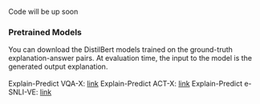 Code will be up soon

### Pretrained Models 
You can download the DistilBert models trained on the ground-truth explanation-answer pairs. At evaluation time, the input to the model is the generated output explanation.
<br>
<br>
Explain-Predict VQA-X: [link](https://drive.google.com/drive/folders/1dN2VLOcrSAxSaAzKqLou6ahizZscc9bw?usp=sharing)
Explain-Predict ACT-X: [link](https://drive.google.com/drive/folders/1a8yMW-vSGiQnDUJmVgXxKxs9BV_l5WWN?usp=sharing)
Explain-Predict e-SNLI-VE: [link](https://drive.google.com/drive/folders/1gjGpxWud6Jl3Zy-vo_uiReC_RBTGcPKq?usp=sharing)
